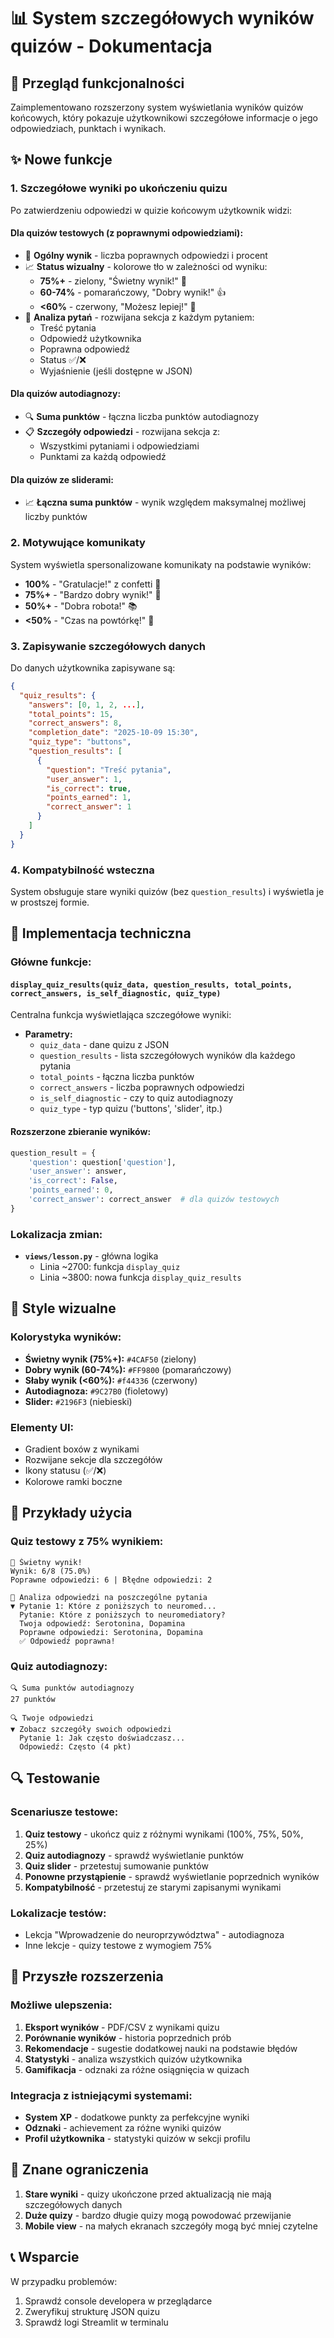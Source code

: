 # 📊 System szczegółowych wyników quizów - Dokumentacja

## 🎯 Przegląd funkcjonalności

Zaimplementowano rozszerzony system wyświetlania wyników quizów końcowych, który pokazuje użytkownikowi szczegółowe informacje o jego odpowiedziach, punktach i wynikach.

## ✨ Nowe funkcje

### 1. **Szczegółowe wyniki po ukończeniu quizu**
Po zatwierdzeniu odpowiedzi w quizie końcowym użytkownik widzi:

#### **Dla quizów testowych (z poprawnymi odpowiedziami):**
- 🎯 **Ogólny wynik** - liczba poprawnych odpowiedzi i procent
- 📈 **Status wizualny** - kolorowe tło w zależności od wyniku:
  - **75%+** - zielony, "Świetny wynik!" 🎉
  - **60-74%** - pomarańczowy, "Dobry wynik!" 👍  
  - **<60%** - czerwony, "Możesz lepiej!" 💪
- 📝 **Analiza pytań** - rozwijana sekcja z każdym pytaniem:
  - Treść pytania
  - Odpowiedź użytkownika
  - Poprawna odpowiedź
  - Status ✅/❌
  - Wyjaśnienie (jeśli dostępne w JSON)

#### **Dla quizów autodiagnozy:**
- 🔍 **Suma punktów** - łączna liczba punktów autodiagnozy
- 📋 **Szczegóły odpowiedzi** - rozwijana sekcja z:
  - Wszystkimi pytaniami i odpowiedziami
  - Punktami za każdą odpowiedź

#### **Dla quizów ze sliderami:**
- 📈 **Łączna suma punktów** - wynik względem maksymalnej możliwej liczby punktów

### 2. **Motywujące komunikaty**
System wyświetla spersonalizowane komunikaty na podstawie wyników:
- **100%** - "Gratulacje!" z confetti 🎉
- **75%+** - "Bardzo dobry wynik!" 👏
- **50%+** - "Dobra robota!" 📚
- **<50%** - "Czas na powtórkę!" 💪

### 3. **Zapisywanie szczegółowych danych**
Do danych użytkownika zapisywane są:
```json
{
  "quiz_results": {
    "answers": [0, 1, 2, ...],
    "total_points": 15,
    "correct_answers": 8,
    "completion_date": "2025-10-09 15:30",
    "quiz_type": "buttons",
    "question_results": [
      {
        "question": "Treść pytania",
        "user_answer": 1,
        "is_correct": true,
        "points_earned": 1,
        "correct_answer": 1
      }
    ]
  }
}
```

### 4. **Kompatybilność wsteczna**
System obsługuje stare wyniki quizów (bez `question_results`) i wyświetla je w prostszej formie.

## 🔧 Implementacja techniczna

### Główne funkcje:

#### `display_quiz_results(quiz_data, question_results, total_points, correct_answers, is_self_diagnostic, quiz_type)`
Centralna funkcja wyświetlająca szczegółowe wyniki:
- **Parametry:**
  - `quiz_data` - dane quizu z JSON
  - `question_results` - lista szczegółowych wyników dla każdego pytania
  - `total_points` - łączna liczba punktów
  - `correct_answers` - liczba poprawnych odpowiedzi
  - `is_self_diagnostic` - czy to quiz autodiagnozy
  - `quiz_type` - typ quizu ('buttons', 'slider', itp.)

#### Rozszerzone zbieranie wyników:
```python
question_result = {
    'question': question['question'],
    'user_answer': answer,
    'is_correct': False,
    'points_earned': 0,
    'correct_answer': correct_answer  # dla quizów testowych
}
```

### Lokalizacja zmian:
- **`views/lesson.py`** - główna logika
  - Linia ~2700: funkcja `display_quiz`
  - Linia ~3800: nowa funkcja `display_quiz_results`

## 🎨 Style wizualne

### Kolorystyka wyników:
- **Świetny wynik (75%+):** `#4CAF50` (zielony)
- **Dobry wynik (60-74%):** `#FF9800` (pomarańczowy)  
- **Słaby wynik (<60%):** `#f44336` (czerwony)
- **Autodiagnoza:** `#9C27B0` (fioletowy)
- **Slider:** `#2196F3` (niebieski)

### Elementy UI:
- Gradient boxów z wynikami
- Rozwijane sekcje dla szczegółów
- Ikony statusu (✅/❌)
- Kolorowe ramki boczne

## 📝 Przykłady użycia

### Quiz testowy z 75% wynikiem:
```
🎉 Świetny wynik!
Wynik: 6/8 (75.0%)
Poprawne odpowiedzi: 6 | Błędne odpowiedzi: 2

📝 Analiza odpowiedzi na poszczególne pytania
▼ Pytanie 1: Które z poniższych to neuromed...
  Pytanie: Które z poniższych to neuromediatory?
  Twoja odpowiedź: Serotonina, Dopamina
  Poprawne odpowiedzi: Serotonina, Dopamina
  ✅ Odpowiedź poprawna!
```

### Quiz autodiagnozy:
```
🔍 Suma punktów autodiagnozy
27 punktów

🔍 Twoje odpowiedzi
▼ Zobacz szczegóły swoich odpowiedzi
  Pytanie 1: Jak często doświadczasz...
  Odpowiedź: Często (4 pkt)
```

## 🔍 Testowanie

### Scenariusze testowe:
1. **Quiz testowy** - ukończ quiz z różnymi wynikami (100%, 75%, 50%, 25%)
2. **Quiz autodiagnozy** - sprawdź wyświetlanie punktów
3. **Quiz slider** - przetestuj sumowanie punktów
4. **Ponowne przystąpienie** - sprawdź wyświetlanie poprzednich wyników
5. **Kompatybilność** - przetestuj ze starymi zapisanymi wynikami

### Lokalizacje testów:
- Lekcja "Wprowadzenie do neuroprzywództwa" - autodiagnoza
- Inne lekcje - quizy testowe z wymogiem 75%

## 🚀 Przyszłe rozszerzenia

### Możliwe ulepszenia:
1. **Eksport wyników** - PDF/CSV z wynikami quizu
2. **Porównanie wyników** - historia poprzednich prób
3. **Rekomendacje** - sugestie dodatkowej nauki na podstawie błędów
4. **Statystyki** - analiza wszystkich quizów użytkownika
5. **Gamifikacja** - odznaki za różne osiągnięcia w quizach

### Integracja z istniejącymi systemami:
- **System XP** - dodatkowe punkty za perfekcyjne wyniki
- **Odznaki** - achievement za różne wyniki quizów
- **Profil użytkownika** - statystyki quizów w sekcji profilu

## 🐛 Znane ograniczenia

1. **Stare wyniki** - quizy ukończone przed aktualizacją nie mają szczegółowych danych
2. **Duże quizy** - bardzo długie quizy mogą powodować przewijanie
3. **Mobile view** - na małych ekranach szczegóły mogą być mniej czytelne

## 📞 Wsparcie

W przypadku problemów:
1. Sprawdź console developera w przeglądarce
2. Zweryfikuj strukturę JSON quizu
3. Sprawdź logi Streamlit w terminalu